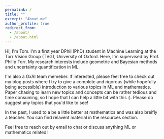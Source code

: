 ```yaml
---
permalink: /
title: ""
excerpt: "About me"
author_profile: true
redirect_from: 
  - /about/
  - /about.html
---
```


Hi, I'm Tom. I'm a first year DPhil (PhD) student in Machine Learning at the Torr Vision Group (TVG), University of Oxford. Here, I'm supervised by Prof. Philip Torr. My research interests include geometric and Bayesian methods and uncertainty quantification in ML. 

I'm also a OxAI team memeber. If interested, please feel free to check out my blog posts where I try to give a complete and rigorous (while hopefully being accessible) introduction to various topics in ML and mathematics. Paper chasing to learn new topics and concepts can be rather tedious and time consuming, so I hope that I can help a little bit with this :). Please do suggest any topics that you'd like to see!  

In the past, I used to a be a little better at mathematics and was also breifly a teacher. You can find relavent material in the resources section. 

Feel free to reach out by email to chat or discuss anything ML or mathematics related! 